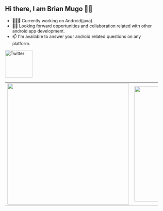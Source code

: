 ## Hi there, I am Brian Mugo 👋🏾

- 👨🏾‍💻 Currently working on Android(java).
- ✌🏾 Looking forward opportunities and collaboration related with other android app development.
- 📫 I'm available to answer your android related questions on any platform.

<a href="https://twitter.com/BrianMugo12" title="Redirect to Twitter">
    <img src="https://user-images.githubusercontent.com/39495725/129158526-3c2432d4-ce27-4998-9d19-9b0fe5a208d4.png" width="90" alt="Twitter" />
  </a>


<center>
  <table>
  <tr>
      <td><img width="400px" align="left" src="https://github-readme-stats.vercel.app/api?username=brayomugo15&count_private=true&show_icons=true&theme=dark&layout=compact" /></td>
      <td><img width="380px" align="left" src="https://github-readme-stats.vercel.app/api/top-langs/?username=brayomugo15&hide=html&layout=compact&theme=dark" /></td>      
  </tr>   
</table>
</center>

